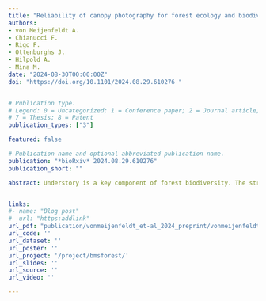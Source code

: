 ```yaml
---
title: "Reliability of canopy photography for forest ecology and biodiversity studies"
authors:
- von Meijenfeldt A.
- Chianucci F.
- Rigo F.
- Ottenburghs J.
- Hilpold A.
- Mina M.
date: "2024-08-30T00:00:00Z"
doi: "https://doi.org/10.1101/2024.08.29.610276 "


# Publication type.
# Legend: 0 = Uncategorized; 1 = Conference paper; 2 = Journal article; 3 = Preprint / Working Paper; 4 = Report; 5 = Book; 6 = Book section;
# 7 = Thesis; 8 = Patent
publication_types: ["3"]

featured: false

# Publication name and optional abbreviated publication name.
publication: "*bioRxiv* 2024.08.29.610276"
publication_short: ""

abstract: Understory is a key component of forest biodiversity. The structure of the forest stand and the horizontal composition of the canopy play a major role on the light regime of the understory, which in turn affects the abundance and the diversity of the understory plant community. Reliable assessments of canopy structural attributes are essential for forest research and biodiversity monitoring programs, as well as to study the relationship between canopy and understory plant communities. Canopy photography is a widely used method but it is still not clear which photographic techniques is better suited to capture canopy attributes at stand-level that can be relevant in forest biodiversity studies. For this purpose, we collected canopy structure and understory plant diversity data on 51 forest sites in the north-eastern Italian Alps, encompassing a diversity of forest types. Canopy images were acquired using both digital cover (DCP) and hemispherical (DHP) photography. Canopy structural attributes were then compared to tree species composition data to evaluate whether they were appropriate to differentiate between forest types. Additionally, we tested what canopy attributes derived from DCP and DHP best explained the species composition of vascular plants growing in the understory. We found that hemispherical canopy photography was most suitable to capture differences in forest types, which was best expressed by variables such as leaf inclination angle and canopy openness. On our sites, DHP-based canopy attributes were also able to better distinguish between different conifer forests. Leaf clumping was the most important attribute for determining plant species distribution of the understory, indicating that diverse gap structures create different microclimate conditions enhancing diverse plant species with different ecological strategies. This study supports the reliability of canopy photography in forest ecology and biodiversity monitoring, but also provide insights for increasing understory diversity in managed forests of high conservation value.


links:
#- name: "Blog post"
#  url: "https:addlink"
url_pdf: "publication/vonmeijenfeldt_et-al_2024_preprint/vonmeijenfeldt_2024_bioRxiv.pdf"
url_code: ''
url_dataset: ''
url_poster: ''
url_project: '/project/bmsforest/'
url_slides: ''
url_source: ''
url_video: ''

---
```

